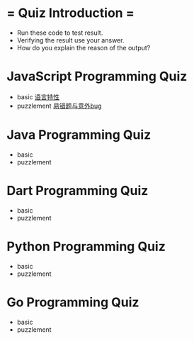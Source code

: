 # = Quiz Introduction =

* Run these code to test result.
* Verifying the result use your answer.
* How do you explain the reason of the output?

# JavaScript Programming Quiz
  - basic [语言特性](./javascript/js-basic.md)
  - puzzlement [易错题与意外bug](./javascript/js-quiz.md) 

# Java Programming Quiz
  - basic
  - puzzlement

# Dart Programming Quiz
  - basic
  - puzzlement

# Python Programming Quiz
  - basic
  - puzzlement

# Go Programming Quiz
  - basic
  - puzzlement
